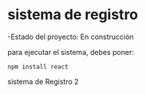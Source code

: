 <h1> sistema de registro</h1>

-Estado del proyecto: En construcción

para ejecutar el sistema, debes poner:

```npm install react```

sistema de Registro 2

